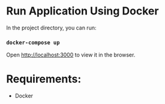 # Run Application Using Docker

In the project directory, you can run:

### `docker-compose up`

Open [http://localhost:3000](http://localhost:3000) to view it in the browser.

# Requirements:
- Docker 
